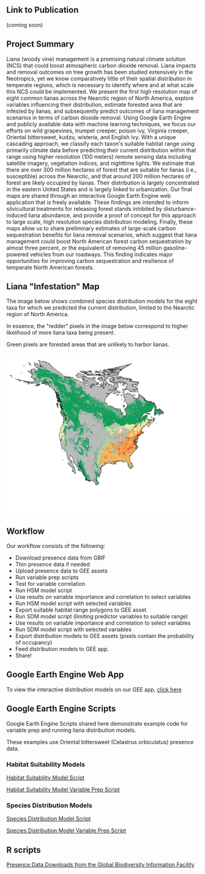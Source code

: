 ## Link to Publication 

(coming soon)

## Project Summary

Liana (woody vine) management is a promising natural climate solution (NCS) that could boost atmospheric carbon dioxide removal. Liana impacts and removal outcomes on tree growth has been studied extensively in the Neotropics, yet we know comparatively little of their spatial distribution in temperate regions, which is necessary to identify where and at what scale this NCS could be implemented. We present the first high resolution map of eight common lianas across the Nearctic region of North America, explore variables influencing their distribution, estimate forested area that are infested by lianas, and subsequently predict outcomes of liana management scenarios in terms of carbon dioxide removal. Using Google Earth Engine and publicly available data with machine learning techniques, we focus our efforts on wild grapevines, trumpet creeper, poison ivy, Virginia creeper, Oriental bittersweet, kudzu, wisteria, and English ivy. With a unique cascading approach, we classify each taxon's suitable habitat range using primarily climate data before predicting their current distribution within that range using higher resolution (100 meters) remote sensing data including satellite imagery, vegetation indices, and nighttime lights. We estimate that there are over 300 million hectares of forest that are suitable for lianas (i.e., susceptible) across the Nearctic, and that around 200 million hectares of forest are likely occupied by lianas. Their distribution is largely concentrated in the eastern United States and is largely linked to urbanization. Our final maps are shared through an interactive Google Earth Engine web application that is freely available. These findings are intended to inform silvicultural treatments for releasing forest stands inhibited by disturbance-induced liana abundance, and provide a proof of concept for this approach to large scale, high resolution species distribution modeling. Finally, these maps allow us to share preliminary estimates of large-scale carbon sequestration benefits for liana removal scenarios, which suggest that liana management could boost North American forest carbon sequestration by almost three percent, or the equivalent of removing 45 million gasoline-powered vehicles from our roadways. This finding indicates major opportunities for improving carbon sequestration and resilience of temperate North American forests.

## Liana "Infestation" Map

The image below shows combined species distribution models for the eight taxa for which we predicted the current distribution, limited to the Nearctic region of North America. 

In essence, the "redder" pixels in the image below correspond to higher likelihood of more liana taxa being present. 

Green pixels are forested areas that are unlikely to harbor lianas. 

![sdm overlap](https://github.com/jacobdjpeters/nearcticLianaMaps/blob/main/overlap_SDMs_forSlides.png)


## Workflow

Our workflow consists of the following: 
  * Download presence data from GBIF
  * Thin presence data if needed
  * Upload presence data to GEE assets
  * Run variable prep scripts
  * Test for variable correlation
  * Run HSM model script
  * Use results on variable importance and correlation to select variables
  * Run HSM model script with selected variables
  * Export suitable habitat range polygons to GEE asset
  * Run SDM model script (limiting predictor variables to suitable range)
  * Use results on variable importance and correlation to select variables
  * Run SDM model script with selected variables
  * Export distribution models to GEE assets (pixels contain the probability of occupancy)
  * Feed distribution models to GEE app.
  * Share!

## Google Earth Engine Web App
To view the interactive distribution models on our GEE app, [click here](https://ee-jacobpeters.projects.earthengine.app/view/northamericanlianas)

## Google Earth Engine Scripts

Google Earth Engine Scripts shared here demonstrate example code for variable prep and running liana distribution models. 

These examples use Oriental bittersweet (Celastrus orbiculatus) presence data. 

### Habitat Suitability Models
[Habitat Suitability Model Script](https://code.earthengine.google.com/2212a5150208f052b4a7d14c01407abb?noload=true)

[Habitat Suitability Model Variable Prep Script](https://code.earthengine.google.com/47588c365b1fa56a5f9cb3272522076c?noload=true)

### Species Distribution Models

[Species Distribution Model Script](https://code.earthengine.google.com/ea64c0c3d88ec2a206ef6577b475c132?noload=true)

[Species Distribution Model Variable Prep Script](https://code.earthengine.google.com/08ae23a17699a166a7dbc4812fc2bd51?noload=true)

## R scripts

[Presence Data Downloads from the Global Biodiversity Information Facility](https://github.com/jacobdjpeters/nearcticLianaMaps/blob/main/gbifDataCollection_exampleCode.R)
